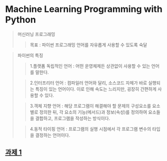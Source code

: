 Machine Learning Programming with Python
===
>머신러닝 프로그래밍 
>> 목표 : 파이썬 프로그래밍 언어를 자유롭게 사용할 수 있도록 숙달

> 
>파이썬의 특징
>> 1.플랫폼 독립적인 언어 : 어떤 운영체제든 상관없이 사용할 수 있는 언어를 말한다.
>
>> 2.인터프리터 언어 : 컴파일러 언어와 달리, 소스코드 자체가 바로 실행되는 특징이 있는 언어이다. 이로 인해 속도는 느리지만, 굉장히 간편하게 사용할 수 있다.
> 
>> 3.객체 지향 언어 : 해당 프로그램이 해결해야 할 문제의 구성요소를 요소별로 정의한 뒤, 각 요소의 기능(메서드)과 정보(속성)를 정의하여 요소들을 결합하고, 프로그램을 작성하는 방식이다.
> 
>> 4.동적 타이핑 언어 : 프로그램의 실행 시점에서 각 프로그램 변수의 타입을 결정하는 언어이다.

## [과제 1](Assignment%201%2FREADME.md)

